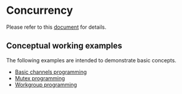 # Concurrency

Please refer to this [document](https://www.golang-book.com/books/intro/10) for details.

## Conceptual working examples

The following examples are intended to demonstrate basic concepts.

* [Basic channels programming](../example/concurrency/channel/chan_test.go)
* [Mutex programming](../example/concurrency/mutex/mutex_test.go)
* [Workgroup programming](../example/concurrency/waitgroup/waitgroup_test.go)